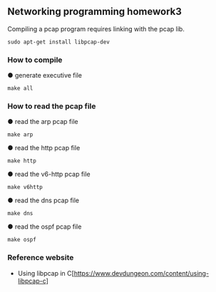 ## Networking programming homework3

Compiling a pcap program requires linking with the pcap lib.

    sudo apt-get install libpcap-dev

### How to compile

● generate executive file

    make all

### How to read the pcap file

● read the arp pcap file

    make arp
    
● read the http pcap file

    make http
    
● read the v6-http pcap file

    make v6http

● read the dns pcap file

    make dns

● read the ospf pcap file
    
    make ospf

### Reference website

- Using libpcap in C[https://www.devdungeon.com/content/using-libpcap-c]

